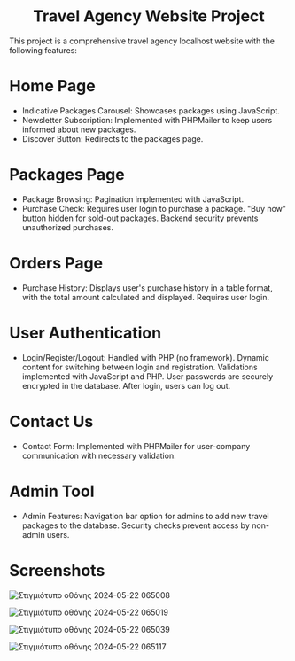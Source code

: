 <h1 align="center">Travel Agency Website Project</h1>
This project is a comprehensive travel agency localhost website with the following features:

# Home Page
- Indicative Packages Carousel: Showcases packages using JavaScript.
- Newsletter Subscription: Implemented with PHPMailer to keep users informed about new packages.
- Discover Button: Redirects to the packages page.
  
# Packages Page
- Package Browsing: Pagination implemented with JavaScript.
- Purchase Check: Requires user login to purchase a package. "Buy now" button hidden for sold-out packages. Backend security prevents unauthorized purchases.
  
# Orders Page
- Purchase History: Displays user's purchase history in a table format, with the total amount calculated and displayed. Requires user login.
  
# User Authentication
- Login/Register/Logout: Handled with PHP (no framework). Dynamic content for switching between login and registration. Validations implemented with JavaScript and PHP. User passwords are securely encrypted in the database. After login, users can log out.
  
# Contact Us
- Contact Form: Implemented with PHPMailer for user-company communication with necessary validation.
  
# Admin Tool
- Admin Features: Navigation bar option for admins to add new travel packages to the database. Security checks prevent access by non-admin users.

# Screenshots

![Στιγμιότυπο οθόνης 2024-05-22 065008](https://github.com/deltapi97/Travel-Agency-Website/assets/94329053/e5ef3cf9-7dc0-480a-919b-5f40395447cb)

![Στιγμιότυπο οθόνης 2024-05-22 065019](https://github.com/deltapi97/Travel-Agency-Website/assets/94329053/8cafd185-8aea-4db3-a511-e3bd04ef2555)

![Στιγμιότυπο οθόνης 2024-05-22 065039](https://github.com/deltapi97/Travel-Agency-Website/assets/94329053/0f671a7f-b568-4a6b-a101-86819581292e)

![Στιγμιότυπο οθόνης 2024-05-22 065117](https://github.com/deltapi97/Travel-Agency-Website/assets/94329053/07d14cb1-b6a2-4fa5-ae1b-a7c49b2fdc58)
